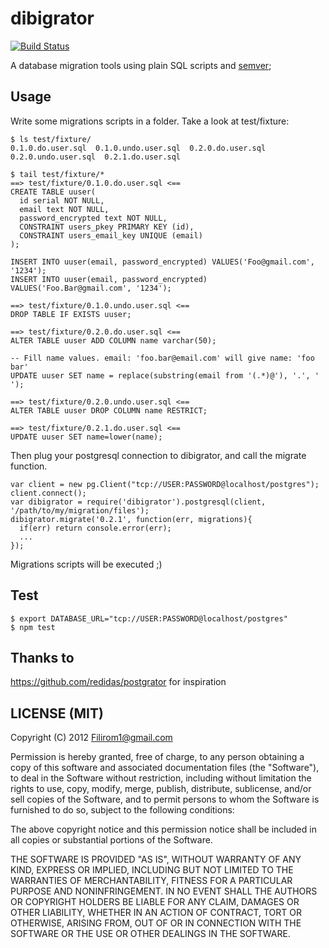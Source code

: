 # dibigrator
[![Build Status](https://travis-ci.org/Filirom1/dibigrator.png)](https://travis-ci.org/Filirom1/dibigrator)

A database migration tools using plain SQL scripts and [semver](https://npmjs.org/doc/semver.html);

## Usage

Write some migrations scripts in a folder. Take a look at test/fixture:

    $ ls test/fixture/
    0.1.0.do.user.sql  0.1.0.undo.user.sql  0.2.0.do.user.sql  0.2.0.undo.user.sql  0.2.1.do.user.sql

    $ tail test/fixture/*
    ==> test/fixture/0.1.0.do.user.sql <==
    CREATE TABLE uuser(
      id serial NOT NULL,
      email text NOT NULL,
      password_encrypted text NOT NULL,
      CONSTRAINT users_pkey PRIMARY KEY (id),
      CONSTRAINT users_email_key UNIQUE (email)
    );

    INSERT INTO uuser(email, password_encrypted) VALUES('Foo@gmail.com', '1234');
    INSERT INTO uuser(email, password_encrypted) VALUES('Foo.Bar@gmail.com', '1234');

    ==> test/fixture/0.1.0.undo.user.sql <==
    DROP TABLE IF EXISTS uuser;

    ==> test/fixture/0.2.0.do.user.sql <==
    ALTER TABLE uuser ADD COLUMN name varchar(50);

    -- Fill name values. email: 'foo.bar@email.com' will give name: 'foo bar'
    UPDATE uuser SET name = replace(substring(email from '(.*)@'), '.', ' ');

    ==> test/fixture/0.2.0.undo.user.sql <==
    ALTER TABLE uuser DROP COLUMN name RESTRICT;

    ==> test/fixture/0.2.1.do.user.sql <==
    UPDATE uuser SET name=lower(name);

Then plug your postgresql connection to dibigrator, and call the migrate function.

    var client = new pg.Client("tcp://USER:PASSWORD@localhost/postgres");
    client.connect();
    var dibigrator = require('dibigrator').postgresql(client, '/path/to/my/migration/files');
    dibigrator.migrate('0.2.1', function(err, migrations){
      if(err) return console.error(err);
      ...
    });

Migrations scripts will be executed ;)

## Test

    $ export DATABASE_URL="tcp://USER:PASSWORD@localhost/postgres"
    $ npm test

## Thanks to

<https://github.com/redidas/postgrator> for inspiration

## LICENSE (MIT)

Copyright (C) 2012 <Filirom1@gmail.com>

Permission is hereby granted, free of charge, to any person obtaining a copy of this software and associated documentation files (the "Software"), to deal in the Software without restriction, including without limitation the rights to use, copy, modify, merge, publish, distribute, sublicense, and/or sell copies of the Software, and to permit persons to whom the Software is furnished to do so, subject to the following conditions:

The above copyright notice and this permission notice shall be included in all copies or substantial portions of the Software.

THE SOFTWARE IS PROVIDED "AS IS", WITHOUT WARRANTY OF ANY KIND, EXPRESS OR IMPLIED, INCLUDING BUT NOT LIMITED TO THE WARRANTIES OF MERCHANTABILITY, FITNESS FOR A PARTICULAR PURPOSE AND NONINFRINGEMENT. IN NO EVENT SHALL THE AUTHORS OR COPYRIGHT HOLDERS BE LIABLE FOR ANY CLAIM, DAMAGES OR OTHER LIABILITY, WHETHER IN AN ACTION OF CONTRACT, TORT OR OTHERWISE, ARISING FROM, OUT OF OR IN CONNECTION WITH THE SOFTWARE OR THE USE OR OTHER DEALINGS IN THE SOFTWARE.
